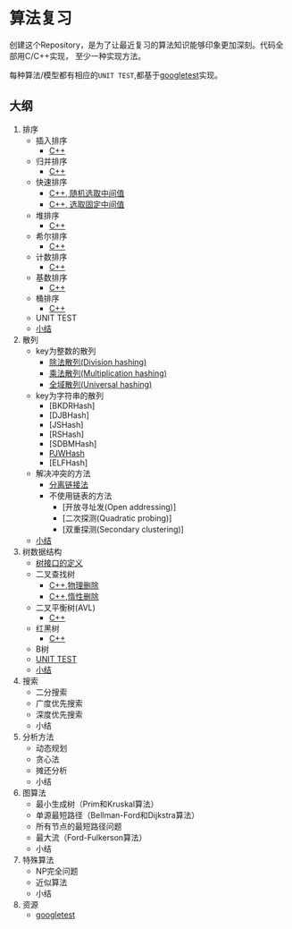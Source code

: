 # 算法复习

创建这个Repository，是为了让最近复习的算法知识能够印象更加深刻。代码全部用C/C++实现， 至少一种实现方法。

每种算法/模型都有相应的`UNIT TEST`,都基于[googletest](https://code.google.com/p/googletest/)实现。

## 大纲

1. 排序
    * 插入排序
        * [C++](https://github.com/jing4seven/algorithm/blob/master/sort/insertsort.cc)
    * 归并排序
        * [C++](https://github.com/jing4seven/algorithm/blob/master/sort/mergesort.cc)
    * 快速排序
        * [C++, 随机选取中间值](https://github.com/jing4seven/algorithm/blob/master/sort/quicksort.cc)
        * [C++, 选取固定中间值](https://github.com/jing4seven/algorithm/blob/master/sort/quicksort2.cc)
    * 堆排序
        * [C++](https://github.com/jing4seven/algorithm/blob/master/sort/heapsort.cc)
    * 希尔排序
        * [C++](https://github.com/jing4seven/algorithm/blob/master/sort/shellsort.cc)
    * 计数排序
        * [C++](https://github.com/jing4seven/algorithm/blob/master/sort/countsort.cc)
    * 基数排序
        * [C++](https://github.com/jing4seven/algorithm/blob/master/sort/radixsort.cc)
    * 桶排序
        * [C++](https://github.com/jing4seven/algorithm/blob/master/sort/bucksort.cc)
    * UNIT TEST
    * [小结](https://github.com/jing4seven/algorithm/blob/master/sort/summary.md)
2. 散列
    * key为整数的散列
        * [除法散列(Division hashing)](https://github.com/jing4seven/algorithm/blob/master/hash/divi.hash.cc)
        * [乘法散列(Multiplication hashing)](https://github.com/jing4seven/algorithm/blob/master/hash/mult.hash.cc)
        * [全域散列(Universal hashing)](https://github.com/jing4seven/algorithm/blob/master/hash/uni.hash.cc)
    * key为字符串的散列
        * [BKDRHash]
        * [DJBHash]
        * [JSHash]
        * [RSHash]
        * [SDBMHash]
        * [PJWHash](https://github.com/jing4seven/algorithm/blob/master/hash/str.hash.ins1.cc)
        * [ELFHash]
    * 解决冲突的方法
        * [分离链接法](https://github.com/jing4seven/algorithm/blob/master/hash/linked.list.hashtable.cc)
        * 不使用链表的方法
            * [开放寻址发(Open addressing)]
            * [二次探测(Quadratic probing)]
            * [双重探测(Secondary clustering)]
    * [小结](https://github.com/jing4seven/algorithm/blob/master/hash/summary.md)
3. 树数据结构        
    * [树接口的定义](https://github.com/jing4seven/algorithm/blob/master/tree/tree.definition.md)
    * 二叉查找树
        * [C++,物理删除](https://github.com/jing4seven/algorithm/blob/master/tree/search.tree.cc)
        * [C++,惰性删除](https://github.com/jing4seven/algorithm/blob/master/tree/search.tree2.cc)
    * 二叉平衡树(AVL)
        * [C++](https://github.com/jing4seven/algorithm/blob/master/tree/avl.tree.cc)
    * 红黑树
        * [C++](https://github.com/jing4seven/algorithm/blob/master/tree/rb.tree.cc)
    * B树
    * [UNIT TEST](https://github.com/jing4seven/algorithm/blob/master/tree/unit.test.tree.cc)
    * [小结](https://github.com/jing4seven/algorithm/blob/master/tree/summary.md)
4. 搜索
    * 二分搜索
    * 广度优先搜索
    * 深度优先搜索
    * 小结
5. 分析方法
    * 动态规划
    * 贪心法
    * 摊还分析
    * 小结
6. 图算法
    * 最小生成树（Prim和Kruskal算法）
    * 单源最短路径（Bellman-Ford和Dijkstra算法）
    * 所有节点的最短路径问题
    * 最大流（Ford-Fulkerson算法）
    * 小结
7. 特殊算法
    * NP完全问题
    * 近似算法
    * 小结
8. 资源
    * [googletest](https://github.com/jing4seven/algorithm/blob/master/res/googletest.setup.md)


